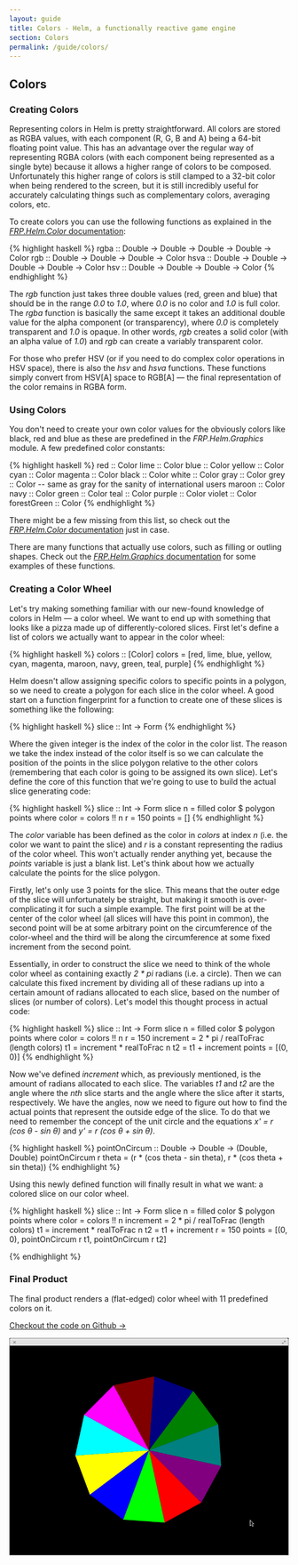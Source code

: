 ```yaml
---
layout: guide
title: Colors - Helm, a functionally reactive game engine
section: Colors
permalink: /guide/colors/
---
```


## Colors

### Creating Colors

Representing colors in Helm is pretty straightforward. All colors
are stored as RGBA values, with each component (R, G, B and A) being
a 64-bit floating point value. This has an advantage over the regular way
of representing RGBA colors (with each component being represented as a single byte)
because it allows a higher range of colors to be composed. Unfortunately this higher range
of colors is still clamped to a 32-bit color when being rendered to the screen, but it is still
incredibly useful for accurately calculating things such as complementary colors, averaging colors, etc.

To create colors you can use the following functions as explained in the
[*FRP.Helm.Color* documentation](http://hackage.haskell.org/packages/archive/helm/latest/doc/html/FRP-Helm-Color.html):

{% highlight haskell %}
rgba :: Double -> Double -> Double -> Double -> Color
rgb :: Double -> Double -> Double -> Color
hsva :: Double -> Double -> Double -> Double -> Color
hsv :: Double -> Double -> Double -> Color
{% endhighlight %}

The *rgb* function just takes three double values (red, green and blue)
that should be in the range *0.0* to *1.0*, where *0.0* is no color and *1.0*
is full color. The *rgba* function is basically the same except it takes an
additional double value for the alpha component (or transparency), where *0.0*
is completely transparent and *1.0* is opaque. In other words, *rgb* creates
a solid color (with an alpha value of *1.0*) and *rgb* can create a variably
transparent color.

For those who prefer HSV (or if you need to do complex color operations in HSV space),
there is also the *hsv* and *hsva* functions. These functions simply convert
from HSV\[A] space to RGB\[A] &mdash; the final representation of the color remains
in RGBA form.

### Using Colors

You don't need to create your own color values for the obviously colors like black, red and blue as these
are predefined in the *FRP.Helm.Graphics* module. A few predefined color constants:

{% highlight haskell %}
red :: Color
lime :: Color
blue :: Color
yellow :: Color
cyan :: Color
magenta :: Color
black :: Color
white :: Color
gray :: Color
grey :: Color -- same as gray for the sanity of international users
maroon :: Color
navy :: Color
green :: Color
teal :: Color
purple :: Color
violet :: Color
forestGreen :: Color
{% endhighlight %}

There might be a few missing from this list, so check out the
[*FRP.Helm.Color* documentation](http://hackage.haskell.org/packages/archive/helm/latest/doc/html/FRP-Helm-Color.html#v:red) just in case.

There are many functions that actually use colors, such as filling or outling shapes.
Check out the [*FRP.Helm.Graphics* documentation](http://hackage.haskell.org/packages/archive/helm/latest/doc/html/FRP-Helm-Graphics.html#v:filled)
for some examples of these functions.

### Creating a Color Wheel

Let's try making something familiar with our new-found knowledge of colors in Helm &mdash; a color wheel. We want to end up with something
that looks like a pizza made up of differently-colored slices. First let's define a list of colors we actually want to appear in the color wheel:

{% highlight haskell %}
colors :: [Color]
colors = [red, lime, blue, yellow, cyan, magenta, maroon, navy, green, teal, purple]
{% endhighlight %}

Helm doesn't allow assigning specific colors to specific points in a polygon, so we need to create a polygon for each slice in the color wheel.
A good start on a function fingerprint for a function to create one of these slices is something like the following:

{% highlight haskell %}
slice :: Int -> Form
{% endhighlight %}

Where the given integer is the index of the color in the color list. The reason we take the index instead of the color itself is so we
can calculate the position of the points in the slice polygon relative to the other colors (remembering that each color is going to be
assigned its own slice). Let's define the core of this function that we're going to use to build the actual slice generating code:

{% highlight haskell %}
slice :: Int -> Form
slice n = filled color $ polygon points
  where
    color = colors !! n
    r = 150
    points = []
{% endhighlight %}

The *color* variable has been defined as the color in *colors* at index *n* (i.e. the color we want to paint the slice)
and *r* is a constant representing the radius of the color wheel. This won't actually render anything yet, because the
*points* variable is just a blank list. Let's think about how we actually calculate the points for the slice polygon.

Firstly, let's only use 3 points for the slice. This means that the outer edge of the slice will unfortunately be straight, but making it
smooth is over-complicating it for such a simple example. The first point will be at the center of the color wheel (all
slices will have this point in common), the second point will be at some arbitrary point on the circumference of the color-wheel
and the third will be along the circumference at some fixed increment from the second point.

Essentially, in order to construct the slice we need to think of the whole color wheel as containing exactly
*2 \* pi* radians (i.e. a circle). Then we can calculate this fixed increment by dividing all of these radians up
into a certain amount of radians allocated to each slice, based on the number of slices (or number of colors).
Let's model this thought process in actual code:

{% highlight haskell %}
slice :: Int -> Form
slice n = filled color $ polygon points
  where
    color = colors !! n
    r = 150
    increment = 2 * pi / realToFrac (length colors)
    t1 = increment * realToFrac n
    t2 = t1 + increment
    points = [(0, 0)]
{% endhighlight %}

Now we've defined *increment* which, as previously mentioned, is the amount of radians allocated to each slice. The variables
*t1* and *t2* are the angle where the *nth* slice starts and the angle where the slice after it starts, respectively. We have
the angles, now we need to figure out how to find the actual points that represent the outside edge of the slice. To do that
we need to remember the concept of the unit circle and the equations
*x' = r (cos &theta; - sin &theta;)*
and
*y' = r (cos &theta; + sin &theta;)*.

{% highlight haskell %}
pointOnCircum :: Double -> Double -> (Double, Double)
pointOnCircum r theta = (r * (cos theta - sin theta), r * (cos theta + sin theta))
{% endhighlight %}

Using this newly defined function will finally result in what we want: a colored slice on our color wheel.

{% highlight haskell %}
slice :: Int -> Form
slice n = filled color $ polygon points
  where
    color = colors !! n
    increment = 2 * pi / realToFrac (length colors)
    t1 = increment * realToFrac n
    t2 = t1 + increment
    r = 150
    points = [(0, 0), pointOnCircum r t1, pointOnCircum r t2]

{% endhighlight %}

### Final Product

The final product renders a (flat-edged) color wheel with 11 predefined colors on it.

[Checkout the code on Github →](https://github.com/switchface/helm-demo-colors)

![final](/img/guide/colors.png)
